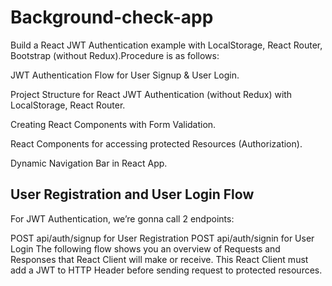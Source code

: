 # Background-check-app
 Build a React JWT Authentication example with LocalStorage, React Router,  Bootstrap (without Redux).Procedure is as follows:

JWT Authentication Flow for User Signup & User Login.

Project Structure for React JWT Authentication (without Redux) with LocalStorage, React Router.

Creating React Components with Form Validation.

React Components for accessing protected Resources (Authorization).

Dynamic Navigation Bar in React App.

## User Registration and User Login Flow
For JWT Authentication, we’re gonna call 2 endpoints:

POST api/auth/signup for User Registration
POST api/auth/signin for User Login
The following flow shows you an overview of Requests and Responses that React Client will make or receive. This React Client must add a JWT to HTTP Header before sending request to protected resources.




